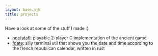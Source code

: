 ```yaml
---
layout: base.njk
title: projects
---
```

Have a look at some of the stuff I made :)

* [hnefatafl](./hnefatafl): playable 2-player C implementation of the ancient game
* [fdate](./fdate): silly terminal util that shows you the date and time according to the french republican calendar, written in rust
